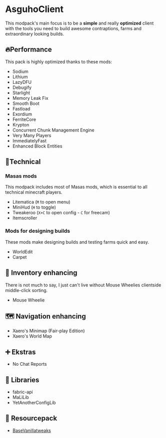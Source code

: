 # AsguhoClient
This modpack's main focus is to be a **simple** and really **optimized** client with the tools you need to build awesome contraptions, farms and extraordinary looking builds.
## 🔥Performance
This pack is highly optimized thanks to these mods:

- Sodium
- Lithium
- LazyDFU
- Debugify
- Starlight
- Memory Leak Fix
- Smooth Boot
- Fastload
- Exordium
- FerriteCore
- Krypton
- Concurrent Chunk Management Engine 
- Very Many Players
- ImmediatelyFast
- Enhanced Block Entities
## 🔧Technical
### Masas mods
This modpack includes most of Masas mods, which is essential to all technical minecraft players.

- Litematica (```M``` to open menu)
- MiniHud (```H``` to toggle)
- Tweakeroo (```X+C``` to open config - ```C``` for freecam)
- Itemscroller
### Mods for designing builds
These mods make designing builds and testing farms quick and easy.

- WorldEdit
- Carpet
## 🎒 Inventory enhancing
There is not much to say, I just can't live without Mouse Wheelies clientside middle-click sorting.

- Mouse Wheelie
## 🗺️ Navigation enhancing

- Xaero's Minimap (Fair-play Edition)
- Xaero's World Map
## ➕ Ekstras

- No Chat Reports
## 📑 Libraries

- fabric-api
- MaLiLib
- YetAnotherConfigLib
## 🎨 Resourcepack

- [BaseVanillatweaks](https://vanillatweaks.net/share/#ZN4rKG)
